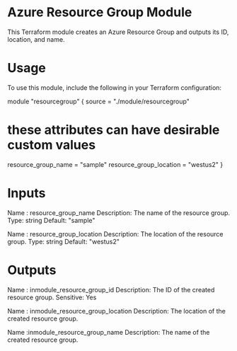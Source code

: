 # Azure Resource Group Module

This Terraform module creates an Azure Resource Group and outputs its ID, location, and name.

# Usage

To use this module, include the following in your Terraform configuration:



module "resourcegroup" {
  source = "./module/resourcegroup"

# these attributes can have desirable custom values 

  resource_group_name = "sample"
  resource_group_location = "westus2"
}

# Inputs

Name : resource_group_name
Description: The name of the resource group.
Type: string
Default: "sample"

Name : resource_group_location
Description: The location of the resource group.
Type: string
Default: "westus2"


# Outputs
Name : inmodule_resource_group_id
Description: The ID of the created resource group.
Sensitive: Yes

Name : inmodule_resource_group_location
Description: The location of the created resource group.

Name :inmodule_resource_group_name
Description: The name of the created resource group.